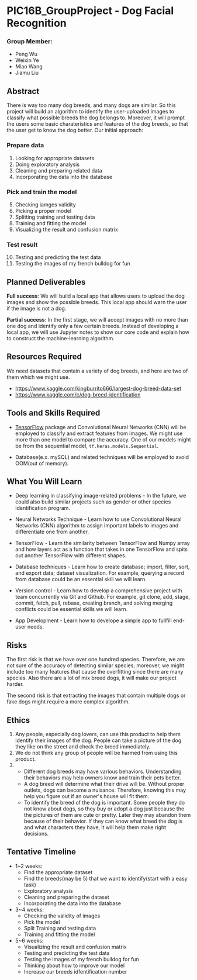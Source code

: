 # PIC16B_GroupProject - Dog Facial Recognition

### Group Member:
- Peng Wu
- Weixin Ye
- Miao Wang
- Jiamu Liu

## Abstract
There is way too many dog breeds, and many dogs are similar. So this project will build an algorithm to identify the user-uploaded images to classify what possible breeds the dog belongs to. Moreover, it will prompt the users some basic charateristics and features of the dog breeds, so that the user get to know the dog better. 
Our initial approach:

### Prepare data
1. Looking for appropriate datasets
2. Doing exploratory analysis
3. Cleaning and preparing related data
4. Incorporating the data into the database

### Pick and train the model
5. Checking iamges validity
6. Picking a proper model
7. Splitting training and testing data
8. Training and fitting the model
9. Visualizing the result and confusion matrix

### Test result
10. Testing and predicting the test data
11. Testing the images of my french bulldog for fun

## Planned Deliverables
**Full success**: We will build a local app that allows users to upload the dog images and show the possible breeds. This local app should warn the user if the image is not a dog.

**Partial success**:  In the first stage, we will accept images with no more than one dog and identify only a few certain breeds. Instead of developing a local app, we will use Jupyter notes to show our core code and explain how to construct the machine-learning algorithm.

## Resources Required
We need datasets that contain a variety of dog breeds, and here are two of them which we might use.
- https://www.kaggle.com/kingburrito666/largest-dog-breed-data-set
- https://www.kaggle.com/c/dog-breed-identification


## Tools and Skills Required
- [TensorFlow](https://www.tensorflow.org/) package and Convolutional Neural Networks (CNN) will be employed to classify and extract features from images. We might use more than one model to compare the accuracy. One of our models might be from the sequential model, `tf.keras.models.Sequential`. 

- Database(e.x. mySQL) and related techniques will be employed to avoid OOM(out of memory).


## What You Will Learn
- Deep learning in classifying image-related problems - In the future, we could also build similar projects such as gender or other species identification program.

- Neural Networks Technique - Learn how to use Convolutional Neural Networks (CNN) algorithm to assign important labels to images and differentiate one from another. 

- TensorFlow - Learn the similarity between TensorFlow and Numpy array and how layers act as a function that takes in one TensorFlow and spits out another TensorFlow with different shapes. 

- Database techniques - Learn how to create database; import, filter, sort, and export data; dataset visualization. For example, querying a record from database could be an essential skill we will learn.

- Version control - Learn how to develop a comprehensive project with team concurrently via Git and Github. For example, git clone, add, stage, commit, fetch, pull, rebase, creating branch, and solving merging conflicts could be essential skills we will learn.

- App Development - Learn how to develope a simple app to fullfill end-user needs.


## Risks
The first risk is that we have over one hundred species. Therefore, we are not sure of the accuracy of detecting similar species; moreover, we might include too many features that cause the overfitting since there are many species. Also there are a lot of mix breed dogs, it will make our project harder.

The second risk is that extracting the images that contain multiple dogs or fake dogs might require a more complex algorithm.

## Ethics
1. Any people, especially dog lovers, can use this product to help them identify their images of the dog. People can take a picture of the dog they like on the street and check the breed immediately. 
2. We do not think any group of people will be harmed from using this product.
3. 
    - Different dog breeds may have various behaviors. Understanding their behaviors may help owners know and train their pets better.
    - A dog breed will determine what their drive will be. Without proper outlets, dogs can become a nuisance. Therefore, knowing this may help you figure out if an owner's house will fit them.
    - To identify the breed of the dog is important. Some people they do not know about dogs, so they buy or adopt a dog just because the the pictures of them are cute or pretty. Later they may abandon them because of their behavior. If they can know what breed the dog is and what characters they have, it will help them make right decisions. 
## Tentative Timeline
- 1~2 weeks:
  - Find the appropriate dataset
  - Find the breeds(may be 5) that we want to identify(start with a easy task)
  - Exploratory analysis 
  - Cleaning and preparing the dataset
  - Incorporating the data into the database
- 3~4 weeks:
  - Checking the validity of images 
  - Pick the model
  - Split Training and testing data
  - Training and fitting the model
- 5~6 weeks:
  - Visualizing the result and confusion matrix
  - Testing and predicting the test data
  - Testing the images of my french bulldog for fun
  - Thinking about how to improve our model
  - Increase our breeds idfentification number
